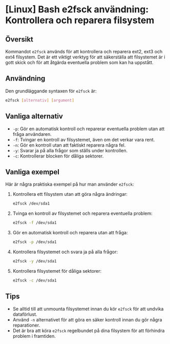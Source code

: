 # [Linux] Bash e2fsck användning: Kontrollera och reparera filsystem

## Översikt
Kommandot `e2fsck` används för att kontrollera och reparera ext2, ext3 och ext4 filsystem. Det är ett viktigt verktyg för att säkerställa att filsystemet är i gott skick och för att åtgärda eventuella problem som kan ha uppstått.

## Användning
Den grundläggande syntaxen för `e2fsck` är:

```bash
e2fsck [alternativ] [argument]
```

## Vanliga alternativ
- `-p`: Gör en automatisk kontroll och reparerar eventuella problem utan att fråga användaren.
- `-f`: Tvingar en kontroll av filsystemet, även om det verkar vara rent.
- `-n`: Gör en kontroll utan att faktiskt reparera några fel.
- `-y`: Svarar ja på alla frågor som ställs under kontrollen.
- `-c`: Kontrollerar blocken för dåliga sektorer.

## Vanliga exempel
Här är några praktiska exempel på hur man använder `e2fsck`:

1. Kontrollera ett filsystem utan att göra några ändringar:
   ```bash
   e2fsck /dev/sda1
   ```

2. Tvinga en kontroll av filsystemet och reparera eventuella problem:
   ```bash
   e2fsck -f /dev/sda1
   ```

3. Gör en automatisk kontroll och reparera utan att fråga:
   ```bash
   e2fsck -p /dev/sda1
   ```

4. Kontrollera filsystemet och svara ja på alla frågor:
   ```bash
   e2fsck -y /dev/sda1
   ```

5. Kontrollera filsystemet för dåliga sektorer:
   ```bash
   e2fsck -c /dev/sda1
   ```

## Tips
- Se alltid till att unmounta filsystemet innan du kör `e2fsck` för att undvika dataförlust.
- Använd `-n` alternativet för att göra en säker kontroll innan du gör några reparationer.
- Det är bra att köra `e2fsck` regelbundet på dina filsystem för att förhindra problem i framtiden.
